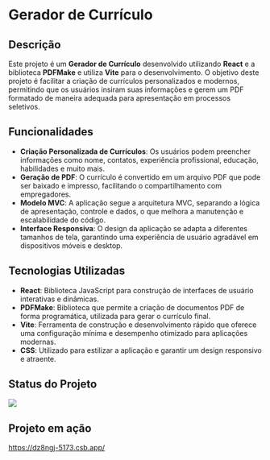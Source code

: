 # Gerador de Currículo

## Descrição

Este projeto é um **Gerador de Currículo** desenvolvido utilizando **React** e a biblioteca **PDFMake** e utiliza **Vite** para o desenvolvimento. O objetivo deste projeto é facilitar a criação de currículos personalizados e modernos, permitindo que os usuários insiram suas informações e gerem um PDF formatado de maneira adequada para apresentação em processos seletivos.

## Funcionalidades

- **Criação Personalizada de Currículos**: Os usuários podem preencher informações como nome, contatos, experiência profissional, educação, habilidades e muito mais.
- **Geração de PDF**: O currículo é convertido em um arquivo PDF que pode ser baixado e impresso, facilitando o compartilhamento com empregadores.
- **Modelo MVC**: A aplicação segue a arquitetura MVC, separando a lógica de apresentação, controle e dados, o que melhora a manutenção e escalabilidade do código.
- **Interface Responsiva**: O design da aplicação se adapta a diferentes tamanhos de tela, garantindo uma experiência de usuário agradável em dispositivos móveis e desktop.

## Tecnologias Utilizadas

- **React**: Biblioteca JavaScript para construção de interfaces de usuário interativas e dinâmicas.
- **PDFMake**: Biblioteca que permite a criação de documentos PDF de forma programática, utilizada para gerar o currículo final.
- **Vite**: Ferramenta de construção e desenvolvimento rápido que oferece uma configuração mínima e desempenho otimizado para aplicações modernas.
- **CSS**: Utilizado para estilizar a aplicação e garantir um design responsivo e atraente.

## Status do Projeto

<p align="left">
<img loading="lazy" src="http://img.shields.io/static/v1?label=STATUS&message=%20DESENVOLVIDO&color=GREEN&style=for-the-badge"/>
</p>

## Projeto em ação

https://dz8ngj-5173.csb.app/



